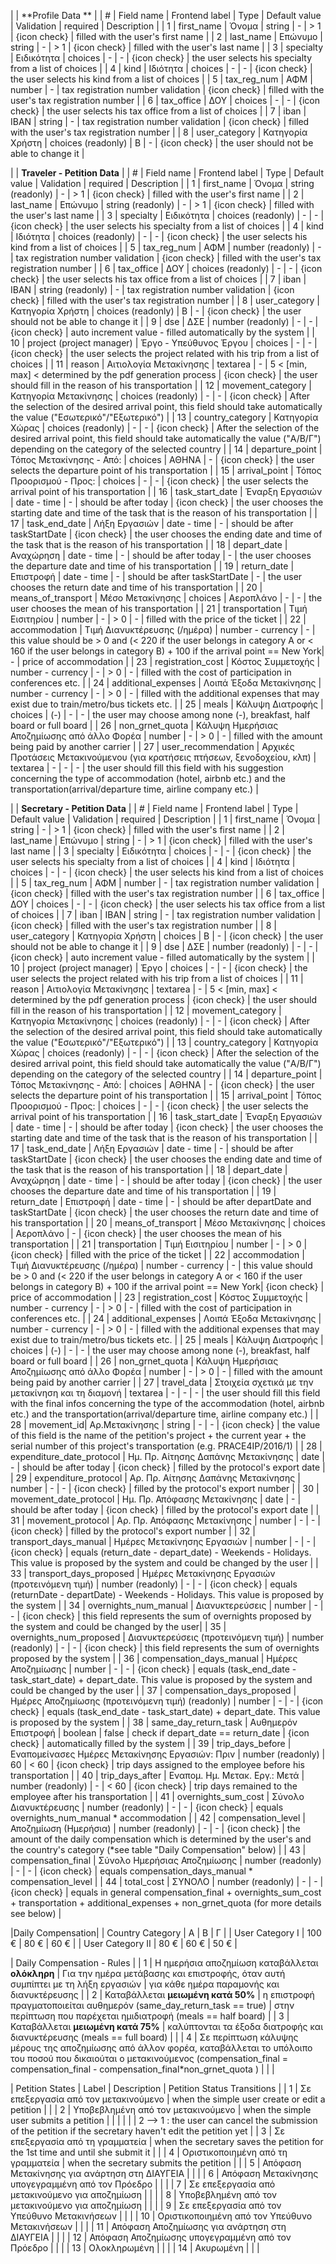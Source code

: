 
|  | **Profile Data **  | 
| # | Field name | Frontend label | Type | Default value | Validation | required | Description |
| 1 | first_name | Όνομα | string | - | > 1  | {icon check} | filled with the user's first name |
| 2 | last_name | Επώνυμο | string | - | > 1 | {icon check} | filled with the user's last name |
| 3 | specialty | Ειδικότητα | choices | - | - | {icon check} | the user selects his specialty from a list of choices |
| 4 | kind | Ιδιότητα | choices | - | - | {icon check} | the user selects his kind from a list of choices |
| 5 | tax_reg_num | ΑΦΜ | number | - | tax registration number validation | {icon check} | filled with the user's tax registration number |
| 6 | tax_office | ΔΟΥ | choices | - | - | {icon check} | the user selects his tax office from a list of choices |
| 7 | iban | ΙΒΑΝ | string | - | tax registration number validation | {icon check} | filled with the user's tax registration number |
| 8 | user_category | Κατηγορία Χρήστη | choices (readonly) | B | - | {icon check} | the user should not be able to change it |

| | **Traveler - Petition Data** |
| # | Field name | Frontend label | Type | Default value | Validation | required | Description |
| 1 | first_name | Όνομα | string (readonly) | - | > 1  | {icon check} | filled with the user's first name |
| 2 | last_name | Επώνυμο | string (readonly) | - | > 1 | {icon check} | filled with the user's last name |
| 3 | specialty | Ειδικότητα | choices (readonly) | - | - | {icon check} | the user selects his specialty from a list of choices |
| 4 | kind | Ιδιότητα | choices (readonly) | - | - | {icon check} | the user selects his kind from a list of choices |
| 5 | tax_reg_num | ΑΦΜ | number (readonly) | - | tax registration number validation | {icon check} | filled with the user's tax registration number |
| 6 | tax_office | ΔΟΥ | choices (readonly) | - | - | {icon check} | the user selects his tax office from a list of choices |
| 7 | iban | ΙΒΑΝ | string (readonly) | - | tax registration number validation | {icon check} | filled with the user's tax registration number |
| 8 | user_category | Κατηγορία Χρήστη | choices (readonly) | B | - | {icon check} | the user should not be able to change it |
| 9 | dse | ΔΣΕ | number (readonly) | - | - | {icon check} | auto increment value - filled automatically by the system |
| 10 | project (project manager) | Έργο - Υπεύθυνος Έργου | choices | - | - | {icon check} | the user selects the project related with his trip from a list of choices |
| 11 | reason | Αιτιολογία Μετακίνησης | textarea | - | 5 < [min, max] < determined by the pdf generation process | {icon check} | the user should fill in the reason of his transportation |
| 12 | movement_category | Κατηγορία Μετακίνησης | choices (readonly) | - | - | {icon check} | After the selection of the desired arrival point, this field should take automatically the value ("Εσωτερικό"/"Εξωτερικό") |
| 13 | country_category | Κατηγορία Χώρας | choices (readonly) | - | - | {icon check} | After the selection of the desired arrival point, this field should take automatically the value ("Α/Β/Γ") depending on the category of the selected country |
| 14 | departure_point | Τόπος Μετακίνησης - Από: | choices | ΑΘΗΝΑ | - | {icon check} | the user selects the departure point of his transportation  |
| 15 | arrival_point | Τόπος Προορισμού - Προς: | choices | - | - | {icon check} | the user selects the arrival point of his transportation |
| 16 | task_start_date | Έναρξη Εργασιών | date - time | - | should be after today | {icon check} | the user chooses the starting date and time of the task that is the reason of his transportation |
| 17 | task_end_date | Λήξη Εργασιών | date - time | - | should be after taskStartDate | {icon check} | the user chooses the ending date and time of the task that is the reason of his transportation |
| 18 | depart_date | Αναχώρηση | date - time | - | should be after today | - | the user chooses the departure date and time  of his transportation |
| 19 | return_date | Επιστροφή | date - time | - | should be after taskStartDate | - | the user chooses the return date and time of his transportation |
| 20 | means_of_transport | Μέσο Μετακίνησης | choices | Αεροπλάνο | - | - |  the user chooses the mean of his transportation |
| 21 | transportation | Τιμή Εισιτηρίου | number | - | > 0 | - | filled with the price of the ticket |
| 22 | accommodation | Τιμή Διανυκτέρευσης (/ημέρα) | number - currency | - | this value should be > 0 and (< 220 if the user belongs in category A or < 160 if the user belongs in category B) + 100 if the arrival point == New York| - | price of accommodation |
| 23 | registration_cost | Κόστος Συμμετοχής | number - currency | - | > 0 | - | filled with the cost of participation in conferences etc. |
| 24 | additional_expenses | Λοιπά Έξοδα Μετακίνησης | number - currency | - | > 0 | - | filled with the additional expenses that may exist due to train/metro/bus tickets etc. |
| 25 | meals | Κάλυψη Διατροφής | choices | (-) | - | - | the user may choose among none (-), breakfast, half board or full board |
| 26 | non_grnet_quota | Κάλυψη Ημερήσιας Αποζημίωσης από άλλο Φορέα | number | - | > 0 | - | filled with the amount being paid by another carrier |
| 27 | user_recommendation | Αρχικές Προτάσεις Μετακινούμενου (για κρατήσεις πτήσεων, ξενοδοχείου, κλπ) | textarea | - | - | - | the user should fill this field with his suggestion concerning the type of accommodation (hotel, airbnb etc.) and the transportation(arrival/departure time, airline company etc.) |

|  | **Secretary - Petition Data** |
| # | Field name | Frontend label | Type | Default value | Validation | required | Description |
| 1 | first_name | Όνομα | string | - | > 1  | {icon check} | filled with the user's first name |
| 2 | last_name | Επώνυμο | string | - | > 1 | {icon check} | filled with the user's last name |
| 3 | specialty | Ειδικότητα | choices | - | - | {icon check} | the user selects his specialty from a list of choices |
| 4 | kind | Ιδιότητα | choices | - | - | {icon check} | the user selects his kind from a list of choices |
| 5 | tax_reg_num | ΑΦΜ | number | - | tax registration number validation | {icon check} | filled with the user's tax registration number |
| 6 | tax_office | ΔΟΥ | choices | - | - | {icon check} | the user selects his tax office from a list of choices |
| 7 | iban | ΙΒΑΝ | string | - | tax registration number validation | {icon check} | filled with the user's tax registration number |
| 8 | user_category | Κατηγορία Χρήστη | choices | B | - | {icon check} | the user should not be able to change it |
| 9 | dse | ΔΣΕ | number (readonly) | - | - | {icon check} | auto increment value - filled automatically by the system |
| 10 | project (project manager) | Έργο | choices | - | - | {icon check} | the user selects the project related with his trip from a list of choices |
| 11 | reason | Αιτιολογία Μετακίνησης | textarea | - | 5 < [min, max] < determined by the pdf generation process | {icon check} | the user should fill in the reason of his transportation |
| 12 | movement_category | Κατηγορία Μετακίνησης | choices (readonly) | - | - | {icon check} | After the selection of the desired arrival point, this field should take automatically the value ("Εσωτερικό"/"Εξωτερικό") |
| 13 | country_category | Κατηγορία Χώρας | choices (readonly) | - | - | {icon check} | After the selection of the desired arrival point, this field should take automatically the value ("Α/Β/Γ") depending on the category of the selected country |
| 14 | departure_point | Τόπος Μετακίνησης - Από: | choices | ΑΘΗΝΑ | - | {icon check} | the user selects the departure point of his transportation  |
| 15 | arrival_point | Τόπος Προορισμού - Προς: | choices | - | - | {icon check} | the user selects the arrival point of his transportation |
| 16 | task_start_date | Έναρξη Εργασιών | date - time | - | should be after today | {icon check} | the user chooses the starting date and time of the task that is the reason of his transportation |
| 17 | task_end_date | Λήξη Εργασιών | date - time | - | should be after taskStartDate | {icon check} | the user chooses the ending date and time of the task that is the reason of his transportation |
| 18 | depart_date | Αναχώρηση | date - time | - | should be after today | {icon check} | the user chooses the departure date and time  of his transportation |
| 19 | return_date | Επιστροφή | date - time | - | should be after departDate and taskStartDate | {icon check} | the user chooses the return date and time of his transportation |
| 20 | means_of_transport | Μέσο Μετακίνησης | choices | Αεροπλάνο | - | {icon check} |  the user chooses the mean of his transportation |
| 21 | transportation | Τιμή Εισιτηρίου | number | - | > 0 | {icon check} | filled with the price of the ticket |
| 22 | accommodation | Τιμή Διανυκτέρευσης (/ημέρα) | number - currency | - | this value should be > 0 and (< 220 if the user belongs in category A or < 160 if the user belongs in category B) + 100 if the arrival point == New York| {icon check} | price of accommodation |
| 23 | registration_cost | Κόστος Συμμετοχής | number - currency | - | > 0 | - | filled with the cost of participation in conferences etc. |
| 24 | additional_expenses | Λοιπά Έξοδα Μετακίνησης | number - currency | - | > 0 | - | filled with the additional expenses that may exist due to train/metro/bus tickets etc. |
| 25 | meals | Κάλυψη Διατροφής | choices | (-) | - | - | the user may choose among none (-), breakfast, half board or full board |
| 26 | non_grnet_quota | Κάλυψη Ημερήσιας Αποζημίωσης από άλλο Φορέα | number | - | > 0 | - | filled with the amount being paid by another carrier |
| 27 | travel_data | Στοιχεία σχετικά με την μετακίνηση και τη διαμονή | textarea | - | - | - | the user should fill this field with the final infos concerning the type of the accommodation (hotel, airbnb etc.) and the transportation(arrival/departure time, airline company etc.) |
| 28 | movement_id| Αρ.Μετακίνησης | string | - | - | {icon check} | the value of this field is the name of the petition's project + the current year + the serial number of this project's transportation (e.g. PRACE4IP/2016/1) |
| 28 | expenditure_date_protocol | Ημ. Πρ. Αίτησης Δαπάνης Μετακίνησης | date | - | should be after today | {icon check} | filled by the protocol's export date |
| 29 | expenditure_protocol | Αρ. Πρ. Αίτησης Δαπάνης Μετακίνησης | number | - | - | {icon check} | filled by the protocol's export number |
| 30 | movement_date_protocol | Ημ. Πρ. Απόφασης Μετακίνησης | date | - | should be after today | {icon check} | filled by the protocol's export date |
| 31 | movement_protocol | Αρ. Πρ. Απόφασης Μετακίνησης | number | - | - | {icon check} | filled by the protocol's export number |
| 32 | transport_days_manual | Ημέρες Μετακίνησης Εργασιών | number | - | - | {icon check} | equals (return_date - depart_date) - Weekends - Holidays. This value is proposed by the system and could be changed by the user |
| 33 | transport_days_proposed | Ημέρες Μετακίνησης Εργασιών (προτεινόμενη τιμή) | number (readonly) | - | - | {icon check} | equals (returnDate - departDate) - Weekends - Holidays. This value is proposed by the system |
| 34 | overnights_num_manual | Διανυκτερεύσεις | number  | - | - | {icon check} | this field represents the sum of overnights proposed by the system and could be changed by the user|
| 35 | overnights_num_proposed | Διανυκτερεύσεις (προτεινόμενη τιμή) | number (readonly) | - | - | {icon check} | this field represents the sum of overnights proposed by the system |
| 36 | compensation_days_manual | Ημέρες Αποζημίωσης | number | - | - | {icon check} | equals (task_end_date - task_start_date) + depart_date. This value is proposed by the system and could be changed by the user |
| 37 | compensation_days_proposed | Ημέρες Αποζημίωσης (προτεινόμενη τιμή) (readonly) | number | - | - | {icon check} | equals (task_end_date - task_start_date) + depart_date. This value is proposed by the system |
| 38 | same_day_return_task | Αυθημερόν Επιστροφή | boolean | false | check if depart_date == return_date | {icon check} | automatically filled by the system |
| 39 | trip_days_before | Εναπομείνασες Ημέρες Μετακίνησης Εργασιών: Πριν | number (readonly) | 60 | < 60 | {icon check} | trip days assigned to the employee before his transportation |
| 40 | trip_days_after | Εναπομ. Ημ. Μετακ. Εργ.: Μετά | number (readonly) | - | < 60 | {icon check} | trip days remained to the employee after his transportation |
| 41 | overnights_sum_cost | Σύνολο Διανυκτέρευσης | number (readonly) | - | - | {icon check} | equals  overnights_num_manual * accommodation |
| 42 | compensation_level | Αποζημίωση (Ημερήσια) | number (readonly) | - | - | {icon check} | the amount of the daily compensation which is determined by the user's and the country's category (*see table "Daily Compensation" below) |
| 43 | compensation_final | Σύνολο Ημερήσιας Αποζημίωσης | number (readonly) | - | - | {icon check} | equals compensation_days_manual * compensation_level |
| 44 | total_cost | ΣΥΝΟΛΟ | number (readonly) | - | - | {icon check} | equals in general compensation_final + overnights_sum_cost + transportation + additional_expenses + non_grnet_quota (for more details see below) |

|Daily Compensation|
| Country Category | Α | Β | Γ |
| User Category Ι | 100 € | 80 € | 60 € |
| User Category ΙΙ | 80 € | 60 € | 50 € |

| Daily Compensation - Rules |
| 1 | Η ημερήσια αποζημίωση καταβάλλεται **ολόκληρη** | Για την ημέρα μετάβασης και επιστροφής, όταν αυτή συμπίπτει με τη λήξη εργασιών | για κάθε ημέρα παραμονής και διανυκτέρευσης |
| 2 | Καταβάλλεται **μειωμένη κατά 50%** | η επιστροφή πραγματοποιείται αυθημερόν (same_day_return_task == true) | στην περίπτωση που παρέχεται ημιδιατροφή (meals == half board) |
| 3 | Καταβάλλεται **μειωμένη κατά 75%** | καλύπτονται τα έξοδα διατροφής και διανυκτέρευσης (meals == full board) | |
| 4 | Σε περίπτωση κάλυψης μέρους της αποζημίωσης από άλλον φορέα, καταβάλλεται το υπόλοιπο του ποσού που δικαιούται ο μετακινούμενος (compensation_final = compensation_final - compensation_final*non_grnet_quota ) | | |

| Petition States | Label | Description | Petition Status Transitions |
| 1 | Σε επεξεργασία από τον μετακινούμενο | when the simple user create or edit a petition | |
| 2 | Υποβεβλημένη από τον μετακινούμενο | when the simple user submits a petition | |
|   |  |  |  2 --> 1 : the user can cancel the submission of the petition if the secretary haven't edit the petition yet |
| 3 | Σε επεξεργασία από τη γραμματεία | when the secretary saves the petition for the 1st time and until she submit it | |
| 4 | Οριστικοποιημένη από τη γραμματεία | when the secretary submits the petition | |
| 5 | Απόφαση Μετακίνησης για ανάρτηση στη ΔΙΑΥΓΕΙΑ | | |
| 6 | Απόφαση Μετακίνησης υπογεγραμμένη από τον Πρόεδρο | | |
| 7 | Σε επεξεργασία από μετακινούμενο για αποζημίωση | | |
| 8 | Υποβεβλημένη από τον μετακινούμενο για αποζημίωση | | |
| 9 | Σε επεξεργασία από τον Υπεύθυνο Μετακινήσεων | | |
| 10 | Οριστικοποιημένη από τον Υπεύθυνο Μετακινήσεων | | |
| 11 | Απόφαση Αποζημίωσης για ανάρτηση στη ΔΙΑΥΓΕΙΑ | | |
| 12 | Απόφαση Αποζημίωσης υπογεγραμμένη από τον Πρόεδρο | | |
| 13 | Ολοκληρωμένη | | |
| 14 | Ακυρωμένη | | |
